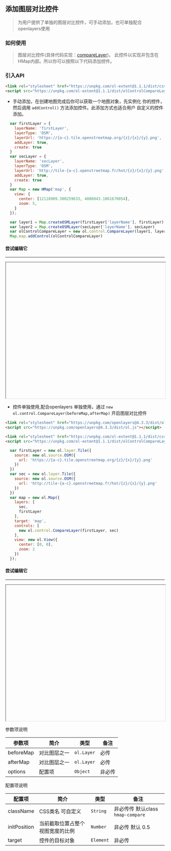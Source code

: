 ## 添加图层对比控件

> 为用户提供了单独的图层对比控件，可手动添加，也可单独配合openlayers使用

### 如何使用

> 图层对比控件(具体代码实现：[compareLayer](https://github.com/sakitam-fdd/ol-extent/blob/master/src/control/compareLayer.js))。
  此控件以实现并包含在HMap内部。所以你可以按照以下代码添加控件。
  
### 引入API

```html
<link rel="stylesheet" href="https://unpkg.com/ol-extent@1.1.1/dist/css/olControlCompareLayer.min.css" type="text/css">
<script src="https://unpkg.com/ol-extent@1.1.1/dist/olControlCompareLayer.min.js"></script>
```    

* 手动添加，在创建地图完成后你可以获取一个地图对象，先实例化
  你的控件，然后调用 ``addControl()`` 方法添加控件。此添加方式也适合用户
  自定义的控件添加。
  
```javascript
  var firstLayer = {
    layerName: 'firstLayer',
    layerType: 'OSM',
    layerUrl: 'https://{a-c}.tile.openstreetmap.org/{z}/{x}/{y}.png',
    addLayer: true,
    create: true
  }
  var secLayer = {
    layerName: 'secLayer',
    layerType: 'OSM',
    layerUrl: 'http://tile-{a-c}.openstreetmap.fr/hot/{z}/{x}/{y}.png',
    addLayer: true,
    create: true
  }
  var Map = new HMap('map', {
    view: {
      center: [12118909.300259633, 4086043.1061670054],
      zoom: 5,
    }
  });

  var layer1 = Map.createOSMLayer(firstLayer['layerName'], firstLayer)
  var layer2 = Map.createOSMLayer(secLayer['layerName'], secLayer)
  var olControlCompareLayer = new ol.control.CompareLayer(layer1, layer2)
  Map.map.addControl(olControlCompareLayer)
```

#### 尝试编辑它
---
<iframe width="100%" height="430"></iframe>  

* 控件单独使用,配合openlayers 单独使用，通过 ``` new ol.control.CompareLayer(beforeMap,afterMap) ``` 开启图层对比控件

```html
<link rel="stylesheet" href="https://unpkg.com/openlayers@4.3.3/dist/ol.css" type="text/css">
<script src="https://unpkg.com/openlayers@4.3.3/dist/ol.js"></script>

<link rel="stylesheet" href="https://unpkg.com/ol-extent@1.1.1/dist/css/olControlCompareLayer.min.css" type="text/css">
<script src="https://unpkg.com/ol-extent@1.1.1/dist/olControlCompareLayer.min.js"></script>
```

```javascript
  var firstLayer = new ol.layer.Tile({
    source: new ol.source.OSM({
      url: 'https://{a-c}.tile.openstreetmap.org/{z}/{x}/{y}.png'
    })
  })
  var sec = new ol.layer.Tile({
    source: new ol.source.OSM({
      url: 'http://tile-{a-c}.openstreetmap.fr/hot/{z}/{x}/{y}.png'
    })
  })
  var map = new ol.Map({
    layers: [
      sec,
      firstLayer
    ],
    target: 'map',
    controls: [
      new ol.control.CompareLayer(firstLayer, sec)
    ],
    view: new ol.View({
      center: [0, 0],
      zoom: 2
    })
  });
```

#### 尝试编辑它
---
<iframe width="100%" height="430"></iframe>

参数项说明

| 参数项 | 简介 | 类型 | 备注 |
| --- | --- |--- | --- |
| beforeMap | 对比图层之一 | `ol.Layer` | 必传 |
| afterMap | 对比图层之一 | `ol.Layer` | 必传 |
| options | 配置项 | `Object` | 非必传 |


配置项说明

| 配置项 | 简介 | 类型 | 备注 |
| --- | --- |--- | --- |
| className | CSS类名 可自定义 | `String` | 非必传传 默认class ```hmap-compare``` |
| initPosition | 当前截取位置占整个视图宽度的比例 | `Number` | 非必传 默认 0.5 |
| target | 控件的目标对象 | `Element` | 非必传 |

